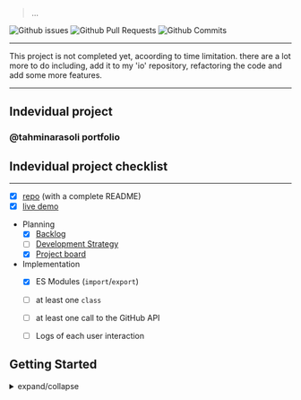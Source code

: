 > ...

![Github issues](https://img.shields.io/bitbucket/issues-raw/tahminarasoli/Portfolio?style=for-the-badge) ![Github Pull Requests](https://img.shields.io/bitbucket/pr-raw/tahminarasoli/Portfolio?style=for-the-badge) ![Github Commits](https://img.shields.io/github/commit-activity/m/tahminarasoli/Portfolio?style=for-the-badge)

---
This project is not completed yet, acoording to time limitation. there are a lot more to do including, add it to my 'io' repository, refactoring the code and add some more features.

---

## Indevidual project
### @tahminarasoli portfolio

## Indevidual project checklist
---
- [X] [repo](https://github.com/tahminarasoli/Portfolio) (with a complete README)
- [X] [live demo](https://tahminarasoli.github.io/Portfolio/)
- Planning
  - [X] [Backlog](https://github.com/tahminarasoli/Portfolio/tree/master/project-planning/backlog.md)
  - [ ] [Development Strategy](https://github.com/tahminarasoli/Portfolio/tree/master/project-planning/development-strategy.md)
  - [X] [Project board](https://github.com/tahminarasoli/Portfolio/projects/9)
- Implementation
  - [X] ES Modules (`import`/`export`)
  - [ ] at least one `class`
  - [ ] at least one call to the GitHub API
  - [ ] Logs of each user interaction


## Getting Started
<details>
<summary>expand/collapse</summary>
This repository comes with some nice extras like testing, documentation and CI, but in it's heart it's just an HTML/CSS/JS website boilerplate.

### Development

To run this project locally you will need to open `index.html` in your browser using a local server. _LiveServer_, `http-server`, `study-lenses`, or any other local static server will work.

### Deployment

Push your changes, turn on GitHub pages, that's all!

When your project is deployed to GitHub pages there will be buttons rendered at the top of your page to validate your HTML, CSS, accessibility and spelling, plus a link back to the project repository.

### Installing Dependencies

There are no dependencies needed to run the website, everything is prepared to work with vanilla JavaScript. However, if you want to run tests or if you want to generate documentation for your project you will need to install the development dependencies:

- `npm install`

### Documentation

To document your project you will need to write a JSDoc comment for each function in the `/handlers` and `/app/todos.js`. You will also want to add an entry to the JSDoc in `/data.js` for each property you store in the object.

The JSDoc comments you write in the `/src` folder will be used to re-write the `DOCS.md` file each time you run `npm run document` from the root of your project.

### Testing

After installing the dev dependencies you can start writing and running tests for your .js files. Careful! In this project starter you can only test code that does not interact with the DOM, so only the `src/app/todos.js` functions will be testable (`view` methods will be tested in Node.js using `jsdom`). There are two options for running tests:

- _Individually_: You can run the tests in a single `.spec.js` using the VSCode debugger. Open the spec file you want to run, open the debugger pane, select the "current .spec.js file" option, then start debugging!
- _All at Once_: You can also run every `.spec.js` in the `/src` directory at the same time using `npm run test`. When you run the `npm run test` command all test results will be logged to the console, and a report file will be generated next to each spec file. These report files will be helpful when reviewing PRs to the `main`/`master` branch.

### Continuous Integration

This repository comes with a GitHub Action to re-build the documentation and run all the tests whenever you push to `master`/`main`, and each time you open a PR to `master`/`main`. You don't need to do anything, it works!

Having this CI action means that your master branch will always have the most up-to-date documentation, and that you can easily check test results when reviewing Pull Requests.

> ...
</details>
